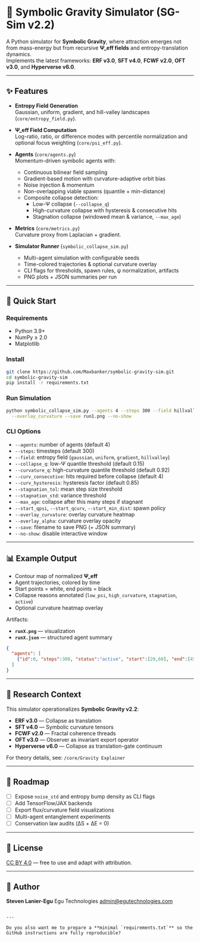# 🌌 Symbolic Gravity Simulator (SG-Sim v2.2)

A Python simulator for **Symbolic Gravity**, where attraction emerges not from mass-energy but from recursive **Ψ_eff fields** and entropy-translation dynamics.  
Implements the latest frameworks: **ERF v3.0**, **SFT v4.0**, **FCWF v2.0**, **OFT v3.0**, and **Hyperverse v6.0**.

---

## ✨ Features
- **Entropy Field Generation**  
  Gaussian, uniform, gradient, and hill-valley landscapes (`core/entropy_field.py`).

- **Ψ_eff Field Computation**  
  Log-ratio, ratio, or difference modes with percentile normalization and optional focus weighting (`core/psi_eff.py`).

- **Agents** (`core/agents.py`)  
  Momentum-driven symbolic agents with:
  - Continuous bilinear field sampling  
  - Gradient-based motion with curvature-adaptive orbit bias  
  - Noise injection & momentum  
  - Non-overlapping viable spawns (quantile + min-distance)  
  - Composite collapse detection:  
    - Low-Ψ collapse (`--collapse_q`)  
    - High-curvature collapse with hysteresis & consecutive hits  
    - Stagnation collapse (windowed mean & variance, `--max_age`)  

- **Metrics** (`core/metrics.py`)  
  Curvature proxy from Laplacian + gradient.

- **Simulator Runner** (`symbolic_collapse_sim.py`)  
  - Multi-agent simulation with configurable seeds  
  - Time-colored trajectories & optional curvature overlay  
  - CLI flags for thresholds, spawn rules, ψ normalization, artifacts  
  - PNG plots + JSON summaries per run  

---

## 🚀 Quick Start

### Requirements
- Python 3.9+  
- NumPy ≥ 2.0  
- Matplotlib  

### Install
```bash
git clone https://github.com/Maxbanker/symbolic-gravity-sim.git
cd symbolic-gravity-sim
pip install -r requirements.txt
````

### Run Simulation

```bash
python symbolic_collapse_sim.py --agents 4 --steps 300 --field hillvalley --seed 42 \
  --overlay_curvature --save run1.png --no-show
```

### CLI Options

* `--agents`: number of agents (default 4)
* `--steps`: timesteps (default 300)
* `--field`: entropy field (`gaussian`, `uniform`, `gradient`, `hillvalley`)
* `--collapse_q`: low-Ψ quantile threshold (default 0.15)
* `--curvature_q`: high-curvature quantile threshold (default 0.92)
* `--curv_consecutive`: hits required before collapse (default 4)
* `--curv_hysteresis`: hysteresis factor (default 0.85)
* `--stagnation_tol`: mean step size threshold
* `--stagnation_std`: variance threshold
* `--max_age`: collapse after this many steps if stagnant
* `--start_qpsi`, `--start_qcurv`, `--start_min_dist`: spawn policy
* `--overlay_curvature`: overlay curvature heatmap
* `--overlay_alpha`: curvature overlay opacity
* `--save`: filename to save PNG (+ JSON summary)
* `--no-show`: disable interactive window

---

## 📊 Example Output

* Contour map of normalized **Ψ\_eff**
* Agent trajectories, colored by time
* Start points = white, end points = black
* Collapse reasons annotated (`low_psi`, `high_curvature`, `stagnation`, `active`)
* Optional curvature heatmap overlay

Artifacts:

* **`runX.png`** — visualization
* **`runX.json`** — structured agent summary

```json
{
  "agents": [
    {"id":0, "steps":300, "status":"active", "start":[20,60], "end":[45,80]}
  ]
}
```

---

## 🔬 Research Context

This simulator operationalizes **Symbolic Gravity v2.2**:

* **ERF v3.0** — Collapse as translation
* **SFT v4.0** — Symbolic curvature tensors
* **FCWF v2.0** — Fractal coherence threads
* **OFT v3.0** — Observer as invariant export operator
* **Hyperverse v6.0** — Collapse as translation-gate continuum

For theory details, see:
`/core/Gravity Explainer`

---

## 📌 Roadmap

* [ ] Expose `noise_std` and entropy bump density as CLI flags
* [ ] Add TensorFlow/JAX backends
* [ ] Export flux/curvature field visualizations
* [ ] Multi-agent entanglement experiments
* [ ] Conservation law audits (ΔS + ΔE = 0)

---

## 📜 License

[CC BY 4.0](https://creativecommons.org/licenses/by/4.0/) — free to use and adapt with attribution.

---

## 👤 Author

**Steven Lanier-Egu**
Egu Technologies
[admin@egutechnologies.com](mailto:admin@egutechnologies.com)

```

---

Do you also want me to prepare a **minimal `requirements.txt`** so the GitHub instructions are fully reproducible?
```
